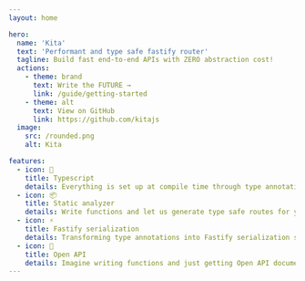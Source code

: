 ```yaml
---
layout: home

hero:
  name: 'Kita'
  text: 'Performant and type safe fastify router'
  tagline: Build fast end-to-end APIs with ZERO abstraction cost!
  actions:
    - theme: brand
      text: Write the FUTURE →
      link: /guide/getting-started
    - theme: alt
      text: View on GitHub
      link: https://github.com/kitajs
  image:
    src: /rounded.png
    alt: Kita

features:
  - icon: 🔗
    title: Typescript
    details: Everything is set up at compile time through type annotations. No runtime code needed!
  - icon: 📦
    title: Static analyzer
    details: Write functions and let us generate type safe routes for you.
  - icon: ⚡
    title: Fastify serialization
    details: Transforming type annotations into Fastify serialization schemas.
  - icon: 🔌
    title: Open API
    details: Imagine writing functions and just getting Open API documentation for free.
---
```

